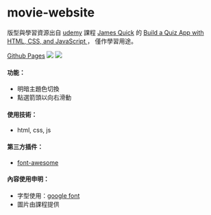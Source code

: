 # movie-website
版型與學習資源出自 [udemy](https://www.udemy.com/) 課程 [James Quick](https://www.udemy.com/user/james-quick/) 的 [Build a Quiz App with HTML, CSS, and JavaScript
](https://www.udemy.com/course/build-a-quiz-app-with-html-css-and-javascript/learn/lecture/13703728?start=0#overview)，
僅作學習用途。

[Github Pages](https://joyun25.github.io/movie-website/)
![](https://i.imgur.com/KIuWaV6.jpg)
![](https://i.imgur.com/eUbmFpi.jpg)

#### 功能：
- 明暗主題色切換
- 點選箭頭以向右滑動

#### 使用技術：
- html, css, js

#### 第三方插件：
- [font-awesome](https://fontawesome.com/)

#### 內容使用申明：
- 字型使用：[google font](https://fonts.google.com/)
- 圖片由課程提供

